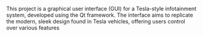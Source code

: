 This project is a graphical user interface (GUI) for a Tesla-style infotainment system, developed using the Qt framework. The interface aims to replicate the modern, sleek design found in Tesla vehicles, offering users control over various features
